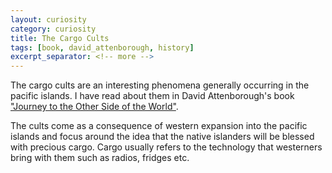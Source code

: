 ```yaml
---
layout: curiosity
category: curiosity
title: The Cargo Cults
tags: [book, david_attenborough, history]
excerpt_separator: <!-- more -->
---
```


The cargo cults are an interesting phenomena generally occurring in the pacific islands. I have read about them in David Attenborough's book ["Journey to the Other Side of the World"](https://www.goodreads.com/book/show/40530691-journeys-to-the-other-side-of-the-world).

<!-- more -->

The cults come as a consequence of western expansion into the pacific islands and focus around the idea that the native islanders will be blessed with precious cargo. Cargo usually refers to the technology that westerners bring with them such as radios, fridges etc. 
